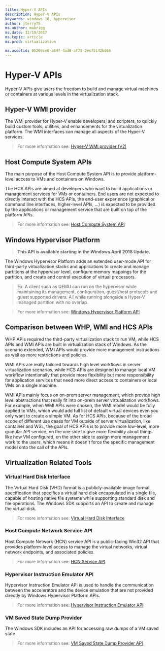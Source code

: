```yaml
---
title: Hyper-V APIs
description: Hyper-V APIs
keywords: windows 10, hypervisor
author: jterry75
ms.author: mabrigg
ms.date: 12/19/2017
ms.topic: article
ms.prod: virtualization

ms.assetid: 05269ce0-a54f-4ad8-af75-2ecf5142b866
---
```

# Hyper-V APIs

Hyper-V APIs give users the freedom to build and manage virtual machines or containers at various levels in the virtualization stack.



## Hyper-V WMI provider

The WMI provider for Hyper-V enable developers, and scripters, to quickly build custom tools, utilities, and enhancements for the virtualization platform. The WMI interfaces can manage all aspects of the Hyper-V services.

> For more information see: [Hyper-V WMI provider (V2)](/windows/win32/hyperv_v2/windows-virtualization-portal)


## Host Compute System APIs

The main purpose of the Host Compute System API is to provide platform-level access to VMs and containers on Windows.

The HCS APIs are aimed at developers who want to build applications or management services for VMs or containers. End users are not expected to directly interact with the HCS APIs, the end-user experience (graphical or command line interfaces, higher-level APIs, …) is expected to be provided by the applications or management service that are built on top of the platform APIs.
 
> For more information see: [Host Compute System API](/virtualization/api/hcs/overview)


## Windows Hypervisor Platform
 
>**This API is available starting in the Windows April 2018 Update.**

The Windows Hypervisor Platform adds an extended user-mode API for third-party virtualization stacks and applications to create and manage partitions at the hypervisor level, configure memory mappings for the partition, and create and control execution of virtual processors.

> Ex: A client such as QEMU can run on the hypervisor while maintaining its management, configuration, guest/host protocols and guest supported drivers. All while running alongside a Hyper-V managed partition with no overlap.

> For more information see: [Windows Hypervisor Platform API](./hypervisor-platform/hypervisor-platform.md)


## Comparison between WHP, WMI and HCS APIs

WHP APIs required the third-party virtualization stack to run VM, while HCS APIs and WMI APIs are built in virtualization stack of Windows. As the scenario extended, WMI APIs would provide more management instructions as well as more restrictions and policies.

WMI APIs are really tailored towards high level workflows in server virtualization scenarios, while HCS APIs are designed to manage local VM workflow intentionally that provide more flexibility but more responsibility for application services that need more direct access to containers or local VMs on a single machine.

WMI APIs mainly focus on on-prem server management, which provide high level abstractions that really fit into on-prem server virtualization workflows. For example, when WMI APIs were chosen, the WMI model would be fully applied to VMs, which would add full list of default virtual devices even you only want to create a simple VM. As for HCS APIs, because of the broad scope of different use cases for VM outside of server virtualization, like container and WSL, the goal of HCS APIs is to provide more low-level, more granular API service, on the one side to give more flexibility about things like how VM configured, on the other side to assign more management work to the users, which means it doesn't force the specific management model onto the call of the APIs.


## Virtualization Related Tools

### Virtual Hard Disk Interface

The Virtual Hard Disk (VHD) format is a publicly-available image format specification that specifies a virtual hard disk encapsulated in a single file, capable of hosting native file systems while supporting standard disk and file operations. The Windows SDK supports an API to create and manage the virtual disk.

> For more information see: [Virtual Hard Disk Interface](/windows/win32/api/virtdisk/)


### Host Compute Network Service API

Host Compute Network (HCN) service API is a public-facing Win32 API that provides platform-level access to manage the virtual networks, virtual network endpoints, and associated policies.

> For more information see: [HCN Service API](/windows-server/networking/technologies/hcn/hcn-top)


### Hypervisor Instruction Emulator API

Hypervisor Instruction Emulator API is used to handle the communication between the accelerators and the device emulation that are not provided directly by Windows Hypervisor Platform APIs.

> For more information see: [Hypervisor Instruction Emulator API](./hypervisor-instruction-emulator/hypervisor-instruction-emulator.md)


### VM Saved State Dump Provider

The Windows SDK includes an API for accessing raw dumps of a VM saved state.

 >For more information see: [VM Saved State Dump Provider API](./vm-dump-provider/vm-dump-provider.md)

